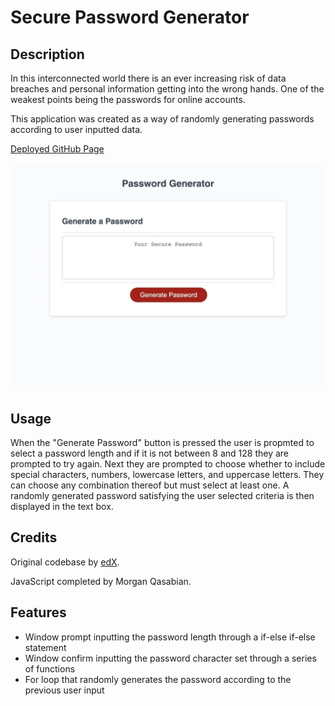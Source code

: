 # Secure Password Generator

## Description

In this interconnected world there is an ever increasing risk of data breaches and personal information getting into the wrong hands. One of the weakest points being the passwords for online accounts.

This application was created as a way of randomly generating passwords according to user inputted data.

[Deployed GitHub Page]()

![Screenshot of deployed application](/assets/images/Screenshot.jpeg)

## Usage

When the "Generate Password" button is pressed the user is propmted to select a password length and if it is not between 8 and 128 they are prompted to try again. Next they are prompted to choose whether to include special characters, numbers, lowercase letters, and uppercase letters. They can choose any combination thereof but must select at least one. A randomly generated password satisfying the user selected criteria is then displayed in the text box.

## Credits

Original codebase by [edX](https://techbootcamp.sydney.edu.au/coding/).

JavaScript completed by Morgan Qasabian.

## Features

- Window prompt inputting the password length through a if-else if-else statement
- Window confirm inputting the password character set through a series of functions
- For loop that randomly generates the password according to the previous user input